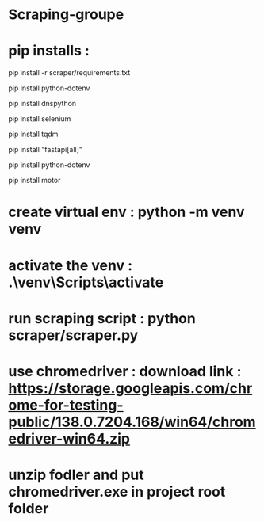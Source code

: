 # Scraping-groupe

# pip installs : 

 pip install -r scraper/requirements.txt

 pip install python-dotenv 

 pip install dnspython        

 pip install selenium  

 pip install tqdm

 pip install "fastapi[all]"

 pip install python-dotenv
 
 pip install motor

# create virtual env : python -m venv venv

# activate the venv : .\venv\Scripts\activate

# run scraping script : python scraper/scraper.py 

# use chromedriver : download link : https://storage.googleapis.com/chrome-for-testing-public/138.0.7204.168/win64/chromedriver-win64.zip

# unzip fodler and put chromedriver.exe in project root folder 

